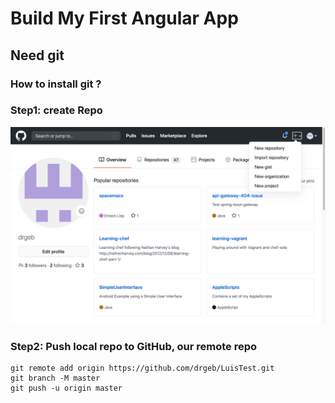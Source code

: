 # Build My First Angular App

## Need git

### How to install git ?

### Step1: create Repo

![This is Step1](docs/pics/step1_new_repository_github.png)

### Step2: Push local repo to GitHub, our remote repo

``` shell
git remote add origin https://github.com/drgeb/LuisTest.git
git branch -M master
git push -u origin master
```
